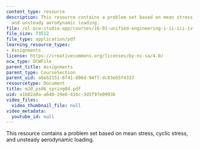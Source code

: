 ```yaml
---
content_type: resource
description: This resource contains a problem set based on mean stress, cyclic stress,
  and unsteady aerodynamic loading.
file: /ol-ocw-studio-app/courses/16-01-unified-engineering-i-ii-iii-iv-fall-2005-spring-2006/a1b82a0aa64029e6416c3d5f97e0993b_m20_ps06_spring04.pdf
file_size: 73512
file_type: application/pdf
learning_resource_types:
- Assignments
license: https://creativecommons.org/licenses/by-nc-sa/4.0/
ocw_type: OCWFile
parent_title: Assignments
parent_type: CourseSection
parent_uid: a6eb2151-6f41-806d-94ff-dc83eb5f4337
resourcetype: Document
title: m20_ps06_spring04.pdf
uid: a1b82a0a-a640-29e6-416c-3d5f97e0993b
video_files:
  video_thumbnail_file: null
video_metadata:
  youtube_id: null
---
```

This resource contains a problem set based on mean stress, cyclic stress, and unsteady aerodynamic loading.